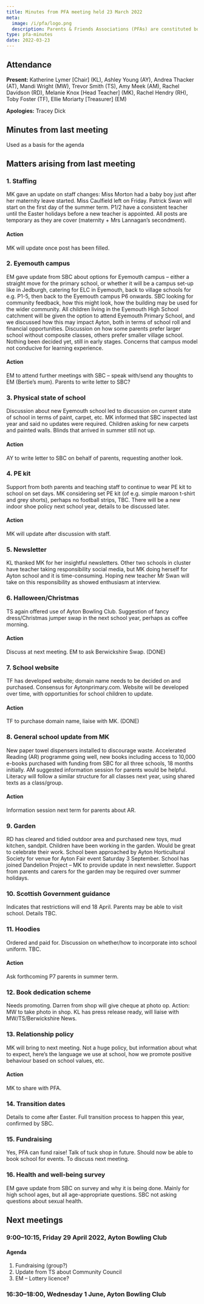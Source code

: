 ```yaml
---
title: Minutes from PFA meeting held 23 March 2022
meta:
  image: /i/pfa/logo.png
  description: Parents & Friends Associations (PFAs) are constituted bodies, which support the school and the broader community. They are independent from the school and the local authority.
type: pfa-minutes
date: 2022-03-23
---
```


## Attendance

**Present:** Katherine Lymer [Chair] (KL), Ashley Young (AY), Andrea Thacker (AT), Mandi Wright (MW), Trevor Smith (TS), Amy Meek (AM), Rachel Davidson (RD), Melanie Knox [Head Teacher] (MK), Rachel Hendry (RH), Toby Foster (TF), Ellie Moriarty [Treasurer] (EM)

**Apologies:** Tracey Dick

## Minutes from last meeting

Used as a basis for the agenda

## Matters arising from last meeting

### 1. Staffing

MK gave an update on staff changes: Miss Morton had a baby boy just after her maternity leave started. Miss Caulfield left on Friday. Patrick Swan will start on the first day of the summer term. P1/2 have a consistent teacher until the Easter holidays before a new teacher is appointed. All posts are temporary as they are cover (maternity + Mrs Lannagan’s secondment).

#### Action

MK will update once post has been filled.

### 2. Eyemouth campus

EM gave update from SBC about options for Eyemouth campus – either a straight move for the primary school, or whether it will be a campus set-up like in Jedburgh, catering for ELC in Eyemouth, back to village schools for e.g. P1-5, then back to the Eyemouth campus P6 onwards. SBC looking for community feedback, how this might look, how the building may be used for the wider community. All children living in the Eyemouth High School catchment will be given the option to attend Eyemouth Primary School, and we discussed how this may impact Ayton, both in terms of school roll and financial opportunities. Discussion on how some parents prefer larger school without composite classes, others prefer smaller village school. Nothing been decided yet, still in early stages. Concerns that campus model not conducive for learning experience.

#### Action

EM to attend further meetings with SBC – speak with/send any thoughts to EM (Bertie’s mum). Parents to write letter to SBC?

### 3. Physical state of school

Discussion about new Eyemouth school led to discussion on current state of school in terms of paint, carpet, etc. MK informed that SBC inspected last year and said no updates were required. Children asking for new carpets and painted walls. Blinds that arrived in summer still not up.

#### Action

AY to write letter to SBC on behalf of parents, requesting another look.

### 4. PE kit

Support from both parents and teaching staff to continue to wear PE kit to school on set days. MK considering set PE kit (of e.g. simple maroon t-shirt and grey shorts), perhaps no football strips, TBC. There will be a new indoor shoe policy next school year, details to be discussed later.

#### Action

MK will update after discussion with staff.

### 5. Newsletter

KL thanked MK for her insightful newsletters. Other two schools in cluster have teacher taking responsibility social media, but MK doing herself for Ayton school and it is time-consuming. Hoping new teacher Mr Swan will take on this responsibility as showed enthusiasm at interview.

### 6. Halloween/Christmas

TS again offered use of Ayton Bowling Club. Suggestion of fancy dress/Christmas jumper swap in the next school year, perhaps as coffee morning.

#### Action

Discuss at next meeting. EM to ask Berwickshire Swap. (DONE)

### 7. School website

TF has developed website; domain name needs to be decided on and purchased.
Consensus for Aytonprimary.com. Website will be developed over time, with opportunities for
school children to update.

#### Action

TF to purchase domain name, liaise with MK. (DONE)

### 8. General school update from MK

New paper towel dispensers installed to discourage waste. Accelerated Reading (AR) programme going well, new books including access to 10,000 e-books purchased with funding from SBC for all three schools, 18 months initially. AM suggested information session for parents would be helpful. Literacy will follow a similar structure for all classes next year, using shared texts as a class/group.

#### Action

Information session next term for parents about AR.

### 9. Garden

RD has cleared and tidied outdoor area and purchased new toys, mud kitchen, sandpit. Children have been working in the garden. Would be great to celebrate their work. School been approached by Ayton Horticultural Society for venue for Ayton Fair event Saturday 3 September. School has joined Dandelion Project – MK to provide update in next newsletter. Support from parents and carers for the garden may be required over summer holidays.

### 10. Scottish Government guidance

Indicates that restrictions will end 18 April. Parents may be able to visit school. Details TBC.

### 11. Hoodies

Ordered and paid for. Discussion on whether/how to incorporate into school uniform. TBC.

#### Action

Ask forthcoming P7 parents in summer term.

### 12. Book dedication scheme

Needs promoting. Darren from shop will give cheque at photo op. Action: MW to take photo in shop. KL has press release ready, will liaise with MW/TS/Berwickshire News.

### 13. Relationship policy

MK will bring to next meeting. Not a huge policy, but information about what to expect, here’s the language we use at school, how we promote positive behaviour based on school values, etc.

#### Action

MK to share with PFA.

### 14. Transition dates

Details to come after Easter. Full transition process to happen this year, confirmed by SBC.

### 15. Fundraising

Yes, PFA can fund raise! Talk of tuck shop in future. Should now be able to book school for events. To discuss next meeting.

### 16. Health and well-being survey

EM gave update from SBC on survey and why it is being done. Mainly for high school ages, but all age-appropriate questions. SBC not asking questions about sexual health.

## Next meetings

### 9:00–10:15, Friday 29 April 2022, Ayton Bowling Club

#### Agenda

1. Fundraising (group?)
2. Update from TS about Community Council
3. EM – Lottery licence?

### 16:30–18:00, Wednesday 1 June, Ayton Bowling Club

